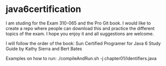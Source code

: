 # java6certification
I am studing for the Exam 310-065 and the Pro Git book.
I would like to create a repo where people can download this and practice the different
topics of the exam.
I hope you enjoy it and all suggestions are welcome.

I will follow the order of the book: Sun Certified Programer for Java 6 Study Guide by Kathy Sierra and Bert Bates

Examples on how to run:
./compileAndRun.sh -j chapter01/Identifiers.java
